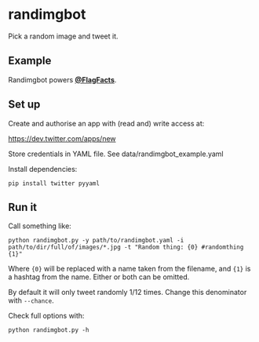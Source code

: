 randimgbot
==========

Pick a random image and tweet it.

Example
-------

Randimgbot powers **[@FlagFacts](https://twitter.com/FlagFacts)**.

Set up
------

Create and authorise an app with (read and) write access at:

https://dev.twitter.com/apps/new

Store credentials in YAML file. See data/randimgbot_example.yaml

Install dependencies:

    pip install twitter pyyaml

Run it
------

Call something like:

    python randimgbot.py -y path/to/randimgbot.yaml -i path/to/dir/full/of/images/*.jpg -t "Random thing: {0} #randomthing {1}"

Where `{0}` will be replaced with a name taken from the filename, and `{1}` is a hashtag from the name. Either or both can be omitted.

By default it will only tweet randomly 1/12 times. Change this denominator with `--chance`.

Check full options with:

    python randimgbot.py -h

